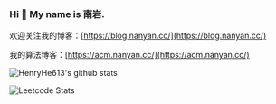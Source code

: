 ### Hi 👋  My name is 南岩.

欢迎关注我的博客：[https://blog.nanyan.cc/](https://blog.nanyan.cc/)

我的算法博客：[https://acm.nanyan.cc/](https://acm.nanyan.cc/)

![HenryHe613's github stats](https://github-readme-stats.vercel.app/api/?username=HenryHe613&show_icons=true&title_color=1F75C8&icon_color=2AA410&text_color=043667&bg_color=ffffff)

![Leetcode Stats](https://leetcard.jacoblin.cool/JacobLinCool?theme=dark)



<!--
**HenryHe613/henryhe613** is a ✨ _special_ ✨ repository because its `README.md` (this file) appears on your GitHub profile.

Here are some ideas to get you started:

- 🔭 I’m currently working on ...
- 🌱 I’m currently learning ...
- 👯 I’m looking to collaborate on ...
- 🤔 I’m looking for help with ...
- 💬 Ask me about ...
- 📫 How to reach me: ...
- 😄 Pronouns: ...
- ⚡ Fun fact: ...
-->
